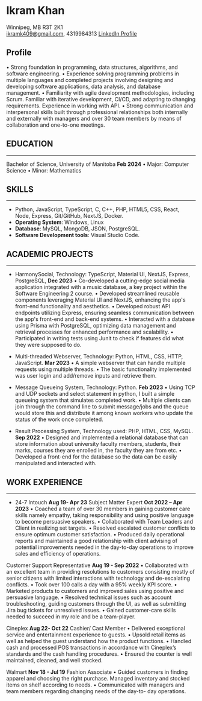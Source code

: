 # Ikram Khan
Winnipeg, MB R3T 2K1  
ikramk409@gmail.com, 4319984313
[LinkedIn Profile](www.linkedin.com/in/ikramkhan007)

## Profile

•	Strong foundation in programming, data structures, algorithms, and software engineering.
•	Experience solving programming problems in multiple languages and completed projects involving designing and developing software applications, data analysis, and database management.
•	Familiarity with agile development methodologies, including Scrum. Familiar with iterative development, CI/CD, and adapting to changing requirements. Experience in working with API.
•	Strong communication and interpersonal skills built through professional relationships both internally and externally with managers and over 30 team members by means of collaboration and one-to-one meetings.

## EDUCATION

---

Bachelor of Science, University of Manitoba	**Feb 2024**
•	Major: Computer Science
•	Minor: Mathematics

## SKILLS
---
- Python, JavaScript, TypeScript, C, C++, PHP, HTML5, CSS, React, Node, Express, Git/GitHub, NextJS, Docker.
- **Operating System**: Windows, Linux
- **Database**: MySQL, MongoDB, JSON, PostgreSQL.
- **Software Development tools**: Visual Studio Code.

## ACADEMIC PROJECTS
---
- HarmonySocial, Technology: TypeScript, Material UI, NextJS, Express, PostgreSQL, 	 **Dec 2023**
•	Co-developed a cutting-edge social media application integrated with a music database, a key project within the Software Engineering 2 course.
•	Developed streamlined reusable components leveraging Material UI and NextJS, enhancing the app's front-end functionality and aesthetics.
•	Developed robust API endpoints utilizing Express, ensuring seamless communication between the app's front-end and back-end systems.
•	Interacted with a database using Prisma with PostgreSQL, optimizing data management and retrieval processes for enhanced performance and scalability.
•	Participated in writing tests using Junit to check if features did what they were supposed to do.
- Multi-threaded Webserver, Technology: Python, HTML, CSS, HTTP, JavaScript.	**Mar 2023**
•	A simple webserver that can handle multiple requests using multiple threads.
•	The basic functionality implemented was user login and add/remove inputs and retrieve them.

- Message Queueing System, Technology: Python.	**Feb 2023**
•	Using TCP and UDP sockets and select statement in python, I built a simple queueing system that simulates completed work.
•	Multiple clients can join through the command line to submit message/jobs and the queue would store this and  distribute it among known workers who update the status of the work once completed.

- Result Processing System, Technology used: PHP, HTML, CSS, MySQL.	**Sep 2022**
•	Designed and implemented a relational database that can store information about university faculty members, students, their marks, courses they are enrolled in, the faculty they are from etc.
•	Developed a front-end for the database so the data can be easily manipulated and interacted with.



## WORK EXPERIENCE
---
- 24-7 Intouch  **Aug 19- Apr 23**
Subject Matter Expert  **Oct 2022 – Apr 2023**
•	Coached a team of over 30 members in gaining customer care skills namely empathy, taking responsibility and using positive language to become persuasive speakers.
•	Collaborated with Team Leaders and Client in realizing set targets.
•	Resolved escalated customer conflicts to ensure optimum customer satisfaction.
•	Produced daily operational reports and maintained a good relationship with client advising of potential improvements needed in the day-to-day operations to improve sales and efficiency of operations.

Customer Support Representative     **Aug 19 - Sep 2022**
•	Collaborated with an excellent team in providing resolutions to customers consisting mostly of senior citizens with limited interactions with technology and de-escalating conflicts.
•	Took over 100 calls a day with a 95% weekly KPI score.
•	Marketed products to customers and improved sales using positive and persuasive language. 
•	Resolved technical issues such as account troubleshooting, guiding customers through the UI, as well as submitting Jira bug tickets for unresolved issues. 
•	Gained customer-care skills needed to succeed in my role and be a team-player.

Cineplex  **Aug 22- Oct 22**
Cashier/ Cast Member
•	Delivered exceptional service and entertainment experience to guests.
•	Upsold retail items as well as helped the guest understand how the product functions.
•	Handled cash and processed POS transactions in accordance with Cineplex’s standards and the cash handling procedures.
•	Ensured the counter is well maintained, cleaned, and well stocked.

Walmart **Nov 18 - Jul 19**
Fashion Associate
•	Guided customers in finding apparel and choosing the right purchase. Managed inventory and stocked items on shelf according to needs.
•	Communicated with managers and team members regarding changing needs of the day-to- day operations.
